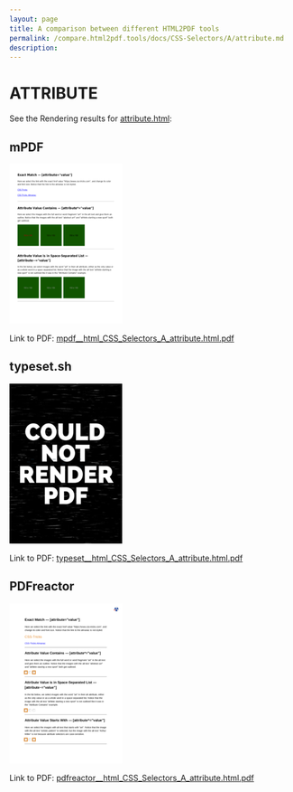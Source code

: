 ```yaml
---
layout: page
title: A comparison between different HTML2PDF tools
permalink: /compare.html2pdf.tools/docs/CSS-Selectors/A/attribute.md
description: 
---
```


# ATTRIBUTE

See the Rendering results for [attribute.html](/html/CSS%20Selectors/A/attribute.html):

## mPDF
![](mpdf__html_CSS_Selectors_A_attribute.html.png) 

Link to PDF: [mpdf__html_CSS_Selectors_A_attribute.html.pdf](mpdf__html_CSS_Selectors_A_attribute.html.pdf)

## typeset.sh
![](typeset__html_CSS_Selectors_A_attribute.html.png) 

Link to PDF: [typeset__html_CSS_Selectors_A_attribute.html.pdf](typeset__html_CSS_Selectors_A_attribute.html.pdf)

## PDFreactor
![](pdfreactor__html_CSS_Selectors_A_attribute.html.png) 

Link to PDF: [pdfreactor__html_CSS_Selectors_A_attribute.html.pdf](pdfreactor__html_CSS_Selectors_A_attribute.html.pdf)
